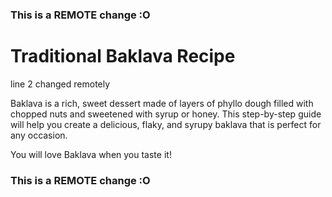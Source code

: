 ### This is a REMOTE change :O
# Traditional Baklava Recipe
line 2 changed remotely

Baklava is a rich, sweet dessert made of layers of phyllo dough filled with chopped nuts and sweetened with syrup or honey. This step-by-step guide will help you create a delicious, flaky, and syrupy baklava that is perfect for any occasion.

You will love Baklava when you taste it!
### This is a REMOTE change :O
